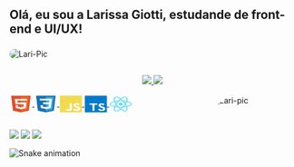 ##   <p>Olá, eu sou a Larissa Giotti, estudande de front-end e UI/UX!</p> 
<img align="center" alt="Lari-Pic" height="150" style="border-radius:50px;" src="https://media.discordapp.net/attachments/979699499830231090/1025910508244697190/picasion.com_65e8acc8fce9d744a577a5173cc98ea1.gif">

##
<div align="center">
  <a href="https://github.com/larissagiotti">
  
  <img height="150em" src="https://github-readme-stats.vercel.app/api?username=larissagiotti&show_icons=true&theme=dracula&include_all_commits=true&count_private=true"/>
  <img height="150em" src="https://github-readme-stats.vercel.app/api/top-langs/?username=larissagiotti&layout=compact&langs_count=7&theme=dracula"/>
</div>

<div style="display: inline_block"><br>
  <img align="center" alt="Lari-HTML" height="30" width="40" src="https://raw.githubusercontent.com/devicons/devicon/master/icons/html5/html5-original.svg">
  <img align="center" alt="Lari-CSS" height="30" width="40" src="https://raw.githubusercontent.com/devicons/devicon/master/icons/css3/css3-original.svg">
  <img align="center" alt="Lari-Js" height="30" width="40" src="https://raw.githubusercontent.com/devicons/devicon/master/icons/javascript/javascript-plain.svg">
  <img align="center" alt="Lari-Ts" height="30" width="40" src="https://raw.githubusercontent.com/devicons/devicon/master/icons/typescript/typescript-plain.svg">
  <img align="center" alt="Lari-React" height="30" width="40" src="https://raw.githubusercontent.com/devicons/devicon/master/icons/react/react-original.svg">
  <img align="right" alt="Lari-pic" height="150" width="150" style="border-radius:50px;" src="https://media.discordapp.net/attachments/979699499830231090/1025910508244697190/picasion.com_65e8acc8fce9d744a577a5173cc98ea1.gif">
</div>

##

<div> 
  <a href="https://instagram.com/larigiotti" target="_blank"><img src="https://img.shields.io/badge/-Instagram-%23E4405F?style=for-the-badge&logo=instagram&logoColor=white" target="_blank"></a>
 	<a href="https://www.twitch.tv/larissagiotti" target="_blank"><img src="https://img.shields.io/badge/Twitch-9146FF?style=for-the-badge&logo=twitch&logoColor=white" target="_blank"></a>
  <a href="https://www.linkedin.com/in/larissa-giotti" target="_blank"><img src="https://img.shields.io/badge/-LinkedIn-%230077B5?style=for-the-badge&logo=linkedin&logoColor=white" target="_blank"></a> 
 
![Snake animation](https://github.com/larissagiotti/larissagiotti/blob/output/github-contribution-grid-snake.svg)

</div>

